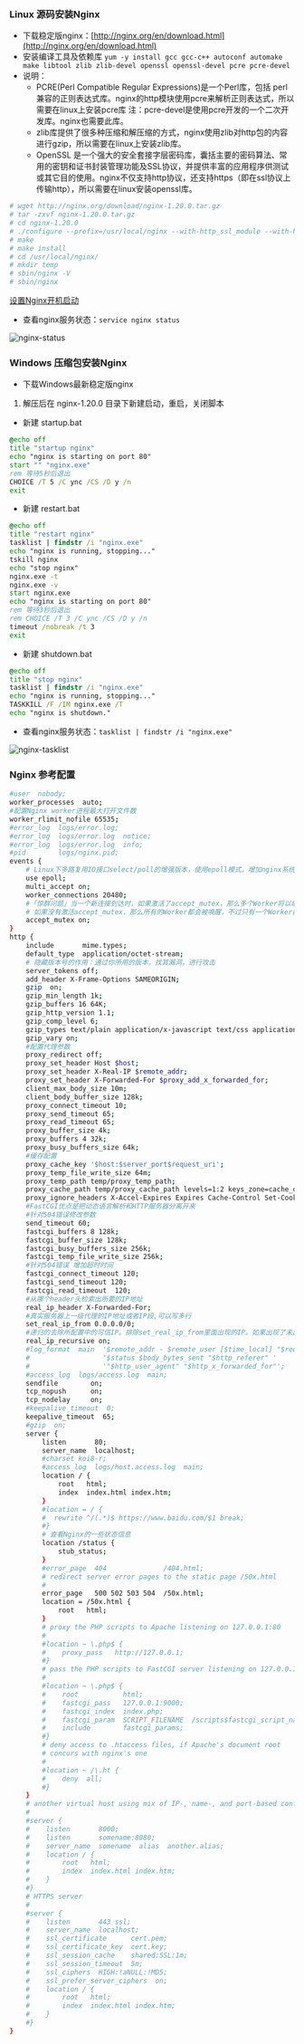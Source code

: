 ### Linux 源码安装Nginx
- 下载稳定版nginx：[http://nginx.org/en/download.html](http://nginx.org/en/download.html)
- 安装编译工具及依赖库
`yum -y install gcc gcc-c++ autoconf automake make libtool zlib zlib-devel openssl openssl-devel pcre pcre-devel`
- 说明：
    - PCRE(Perl Compatible Regular Expressions)是一个Perl库，包括 perl 兼容的正则表达式库。nginx的http模块使用pcre来解析正则表达式，所以需要在linux上安装pcre库
    注：pcre-devel是使用pcre开发的一个二次开发库。nginx也需要此库。
    - zlib库提供了很多种压缩和解压缩的方式，nginx使用zlib对http包的内容进行gzip，所以需要在linux上安装zlib库。
    - OpenSSL 是一个强大的安全套接字层密码库，囊括主要的密码算法、常用的密钥和证书封装管理功能及SSL协议，并提供丰富的应用程序供测试或其它目的使用。nginx不仅支持http协议，还支持https（即在ssl协议上传输http），所以需要在linux安装openssl库。
```sh
# wget http://nginx.org/download/nginx-1.20.0.tar.gz
# tar -zxvf nginx-1.20.0.tar.gz
# cd nginx-1.20.0
# ./configure --prefix=/usr/local/nginx --with-http_ssl_module --with-http_stub_status_module --with-http_gzip_static_module --with-stream --with-stream_ssl_module  --with-http_realip_module --with-http_flv_module --with-http_mp4_module
# make
# make install
# cd /usr/local/nginx/
# mkdir temp
# sbin/nginx -V
# sbin/nginx
```
[设置Nginx开机启动](/Linux/设置Nginx开机启动/README.md)
- 查看nginx服务状态：`service nginx status`

![nginx-status](imgs/nginx-status.png)

### Windows 压缩包安装Nginx
- 下载Windows最新稳定版nginx
1. 解压后在 nginx-1.20.0 目录下新建启动，重启，关闭脚本
- 新建 startup.bat
```bat
@echo off
title "startup nginx"
echo "nginx is starting on port 80"
start "" "nginx.exe"
rem 等待5秒后退出
CHOICE /T 5 /C ync /CS /D y /n
exit
```
- 新建 restart.bat
```bat
@echo off
title "restart nginx"
tasklist | findstr /i "nginx.exe"
echo "nginx is running, stopping..."
tskill nginx
echo "stop nginx"
nginx.exe -t
nginx.exe -v
start nginx.exe
echo "nginx is starting on port 80"
rem 等待3秒后退出
rem CHOICE /T 3 /C ync /CS /D y /n
timeout /nobreak /t 3
exit
```
- 新建 shutdown.bat
```bat
@echo off
title "stop nginx"
tasklist | findstr /i "nginx.exe"
echo "nginx is running, stopping..."
TASKKILL /F /IM nginx.exe /T
echo "nginx is shutdown."
```
- 查看nginx服务状态：`tasklist | findstr /i "nginx.exe"`

![nginx-tasklist](imgs/nginx-tasklist.png)
### Nginx 参考配置
```sh
#user  nobody;
worker_processes  auto;
#配置Nginx worker进程最大打开文件数
worker_rlimit_nofile 65535;
#error_log  logs/error.log;
#error_log  logs/error.log  notice;
#error_log  logs/error.log  info;
#pid        logs/nginx.pid;
events {
    # Linux下多路复用IO接口select/poll的增强版本，使用epoll模式，增加nginx系统并发连接能力
    use epoll;
    multi_accept on;
    worker_connections 20480;
    #「惊群问题」当一个新连接到达时，如果激活了accept_mutex，那么多个Worker将以串行方式来处理，其中有一个Worker会被唤醒，其他的Worker继续保持休眠状态；
    # 如果没有激活accept_mutex，那么所有的Worker都会被唤醒，不过只有一个Worker能获取新连接，其它的Worker会重新进入休眠状态
    accept_mutex on;
}
http {
    include       mime.types;
    default_type  application/octet-stream;
    # 隐藏版本号的作用：通过你所用的版本，找其漏洞，进行攻击
    server_tokens off;
    add_header X-Frame-Options SAMEORIGIN;
    gzip  on;
    gzip_min_length 1k;
    gzip_buffers 16 64K;
    gzip_http_version 1.1;
    gzip_comp_level 6;
    gzip_types text/plain application/x-javascript text/css application/xml application/javascript;
    gzip_vary on;
    #配置代理参数
    proxy_redirect off;
    proxy_set_header Host $host;
    proxy_set_header X-Real-IP $remote_addr;
    proxy_set_header X-Forwarded-For $proxy_add_x_forwarded_for;
    client_max_body_size 10m;
    client_body_buffer_size 128k;
    proxy_connect_timeout 10;
    proxy_send_timeout 65;
    proxy_read_timeout 65;
    proxy_buffer_size 4k;
    proxy_buffers 4 32k;
    proxy_busy_buffers_size 64k;
    #缓存配置
    proxy_cache_key '$host:$server_port$request_uri';
    proxy_temp_file_write_size 64m;
    proxy_temp_path temp/proxy_temp_path;
    proxy_cache_path temp/proxy_cache_path levels=1:2 keys_zone=cache_one:200m inactive=5d max_size=1g;
    proxy_ignore_headers X-Accel-Expires Expires Cache-Control Set-Cookie;
    #FastCGI优点是把动态语言解析和HTTP服务器分离开来
    #针对504错误修改参数
    send_timeout 60;
    fastcgi_buffers 8 128k;
    fastcgi_buffer_size 128k;
    fastcgi_busy_buffers_size 256k;
    fastcgi_temp_file_write_size 256k;
    #针对504错误 增加超时时间
    fastcgi_connect_timeout 120;
    fastcgi_send_timeout 120;
    fastcgi_read_timeout  120;
    #从哪个header头检索出所要的IP地址
    real_ip_header X-Forwarded-For;
    #真实服务器上一级代理的IP地址或者IP段,可以写多行
    set_real_ip_from 0.0.0.0/0;
    #递归的去除所配置中的可信IP。排除set_real_ip_from里面出现的IP。如果出现了未出现这些IP段的IP，那么这个IP将被认为是用户的IP。
    real_ip_recursive on;
    #log_format  main  '$remote_addr - $remote_user [$time_local] "$request" '
    #                  '$status $body_bytes_sent "$http_referer" '
    #                  '"$http_user_agent" "$http_x_forwarded_for"';
    #access_log  logs/access.log  main;
    sendfile        on;
    tcp_nopush      on;
    tcp_nodelay     on;
    #keepalive_timeout  0;
    keepalive_timeout  65;
    #gzip  on;
    server {
        listen       80;
        server_name  localhost;
        #charset koi8-r;
        #access_log  logs/host.access.log  main;
        location / {
            root   html;
            index  index.html index.htm;
        }
        #location = / {
        #  rewrite ^/(.*)$ https://www.baidu.com/$1 break;
        #}
        # 查看Nginx的一些状态信息
        location /status {
            stub_status;
        }
        #error_page  404              /404.html;
        # redirect server error pages to the static page /50x.html
        #
        error_page   500 502 503 504  /50x.html;
        location = /50x.html {
            root   html;
        }
        # proxy the PHP scripts to Apache listening on 127.0.0.1:80
        #
        #location ~ \.php$ {
        #    proxy_pass   http://127.0.0.1;
        #}
        # pass the PHP scripts to FastCGI server listening on 127.0.0.1:9000
        #
        #location ~ \.php$ {
        #    root           html;
        #    fastcgi_pass   127.0.0.1:9000;
        #    fastcgi_index  index.php;
        #    fastcgi_param  SCRIPT_FILENAME  /scripts$fastcgi_script_name;
        #    include        fastcgi_params;
        #}
        # deny access to .htaccess files, if Apache's document root
        # concurs with nginx's one
        #
        #location ~ /\.ht {
        #    deny  all;
        #}
    }
    # another virtual host using mix of IP-, name-, and port-based configuration
    #
    #server {
    #    listen       8000;
    #    listen       somename:8080;
    #    server_name  somename  alias  another.alias;
    #    location / {
    #        root   html;
    #        index  index.html index.htm;
    #    }
    #}
    # HTTPS server
    #
    #server {
    #    listen       443 ssl;
    #    server_name  localhost;
    #    ssl_certificate      cert.pem;
    #    ssl_certificate_key  cert.key;
    #    ssl_session_cache    shared:SSL:1m;
    #    ssl_session_timeout  5m;
    #    ssl_ciphers  HIGH:!aNULL:!MD5;
    #    ssl_prefer_server_ciphers  on;
    #    location / {
    #        root   html;
    #        index  index.html index.htm;
    #    }
    #}
}
```
